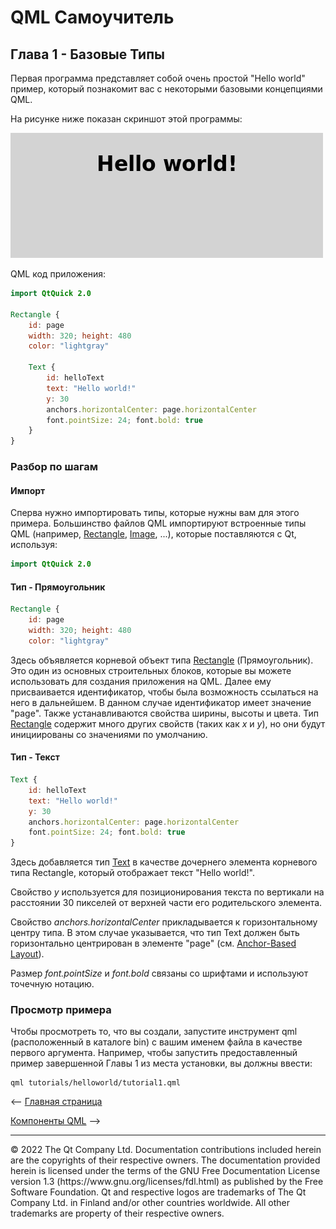 # QML Самоучитель
## Глава 1 - Базовые Типы

Первая программа представляет собой очень простой "Hello world" пример, который познакомит вас с некоторыми базовыми концепциями QML.

На рисунке ниже показан скриншот этой программы:

![](https://github.com/SlimRG/QML-Tutorial/blob/main/declarative-tutorial1.png)

QML код приложения:
```QML
import QtQuick 2.0

Rectangle {
    id: page
    width: 320; height: 480
    color: "lightgray"

    Text {
        id: helloText
        text: "Hello world!"
        y: 30
        anchors.horizontalCenter: page.horizontalCenter
        font.pointSize: 24; font.bold: true
    }
}
```

### Разбор по шагам
#### Импорт
Сперва нужно импортировать типы, которые нужны вам для этого примера. Большинство файлов QML импортируют встроенные типы QML (например, [Rectangle](https://doc.qt.io/qt-6/qml-qtquick-rectangle.html "Rectangle"), [Image](https://doc.qt.io/qt-6/qml-qtquick-image.html "Image"), ...), которые поставляются с Qt, используя:
```QML
import QtQuick 2.0
```

#### Тип - Прямоугольник
```QML
Rectangle {
    id: page
    width: 320; height: 480
    color: "lightgray"
```

Здесь объявляется корневой объект типа [Rectangle](https://doc.qt.io/qt-6/qml-qtquick-rectangle.html "Rectangle") (Прямоугольник). Это один из основных строительных блоков, которые вы можете использовать для создания приложения на QML. Далее ему присваивается идентификатор, чтобы была возможность ссылаться на него в дальнейшем. В данном случае идентификатор имеет значение "page". Также устанавливаются свойства ширины, высоты и цвета. Тип [Rectangle](https://doc.qt.io/qt-6/qml-qtquick-rectangle.html "Rectangle") содержит много других свойств (таких как *x* и *y*), но они будут инициированы со значениями по умолчанию.

#### Тип - Текст
```QML
Text {
    id: helloText
    text: "Hello world!"
    y: 30
    anchors.horizontalCenter: page.horizontalCenter
    font.pointSize: 24; font.bold: true
}
```

Здесь добавляется тип [Text](https://doc.qt.io/qt-6/qml-qtquick-text.html "Text") в качестве дочернего элемента корневого типа Rectangle, который отображает текст "Hello world!".

Свойство *y* используется для позиционирования текста по вертикали на расстоянии 30 пикселей от верхней части его родительского элемента.

Свойство *anchors.horizontalCenter* прикладывается к горизонтальному центру типа. В этом случае указывается, что тип Text должен быть горизонтально центрирован в элементе "page" (см. [Anchor-Based Layout](https://doc.qt.io/qt-6/qtquick-positioning-anchors.html "Anchor-Based Layout")).

Размер *font.pointSize* и *font.bold* связаны со шрифтами и используют точечную нотацию.

### Просмотр примера
Чтобы просмотреть то, что вы создали, запустите инструмент qml (расположенный в каталоге bin) с вашим именем файла в качестве первого аргумента. Например, чтобы запустить предоставленный пример завершенной Главы 1 из места установки, вы должны ввести:

```shell
qml tutorials/helloworld/tutorial1.qml
```

<-- [Главная страница](https://github.com/SlimRG/QML-Tutorial/blob/main/qml-tutorial.md "Главная страница")  

[Компоненты QML](https://github.com/SlimRG/QML-Tutorial/blob/main/ "Глава 2 - Компоненты QML") -->

<hr/>
© 2022 The Qt Company Ltd. Documentation contributions included herein are the copyrights of their respective owners. The documentation provided herein is licensed under the terms of the GNU Free Documentation License version 1.3 (https://www.gnu.org/licenses/fdl.html) as published by the Free Software Foundation. Qt and respective logos are trademarks of The Qt Company Ltd. in Finland and/or other countries worldwide. All other trademarks are property of their respective owners.

